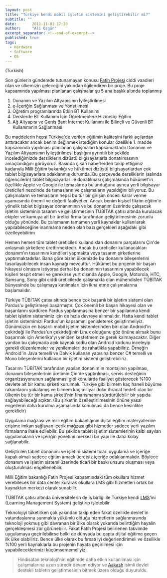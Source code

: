 ```yaml
---
layout: post
title: "Türkiye kendi mobil işletim sistemini geliştirebilir mi?"
subtitle: ""
date:       2011-11-01 17:20
author:     "Ali Özgür"
excerpt_separator: <!--end-of-excerpt-->
published: true
tags: 
  - Hardware
  - Software
  - OS
---
```

(Turkish)

Son günlerin gündemde tutunamayan konusu [Fatih Projesi](http://fatihprojesi.meb.gov.tr/tr/index.php) ciddi vaadleri olan ve ülkemizin geleceğini yakından ilgilendiren bir proje. Bu proje kapsamında yapılması planlanan çalışmalar şu 5 ana başlık altında toplanmış

1. Donanım ve Yazılım Altyapısının İyileştirilmesi 
2. e-İçeriğin Sağlanması ve Yönetilmesi
3. Öğretim programlarında Etkin BT Kullanımı
4. Derslerde BT Kullanımı İçin Öğretmenlere Hizmetiçi Eğitim
5. Ağ Altyapısı ve Geniş Bant İnternet Kullanımı ile Bilinçli ve Güvenli BT Kullanımının Sağlanması

Bu maddelerin hepsi Türkiye'de verilen eğitimin kalitesini farklı açılardan arttıracaktır ancak benim değinmek istediğim konular özellikle 1. madde kapsamında yapılması planlanan çalışmaları kapsamaktadır.Donanım ve Yazılım Altyapısının İyileştirilmesi başlığını ayrıntılı bir şekilde incelediğimizde dersliklerin dizüstü bilgisayarlarla donatılmasının amaçlandığını görüyoruz. Basında çıkan haberlerden takip ettiğimiz kadarıyla Milli Eğitim bakanlığı ve hükümet dizüstü bilgisayarlardan çok tablet bilgisayarlara odaklanmış durumda. Bu çerçevede dersliklerin (aslında öğrencilerin) tablet bilgisayarlar ile donatılması çalışmasında hükümet'in özellikle Apple ve Google ile temaslarda bulunduğunu ayrıca yerli bilgisayar üreticileri nezdinde de temasların ve çalışmaların yapıldığını biliyoruz. Bu çalışmaların ve temasların hepsi bu tür bir girişim öncesi karar verme aşamasında önemli ve değerli faaliyetler. Ancak benim kişisel fikrim eğitim'e yönelik tablet bilgisayar donanımının ve bu donanım üzerinde çalışacak işletim sisteminin tasarım ve geliştirmesinin TÜBİTAK çatısı altında kurulacak ekipler ve kamuya ait bir üretici firma tarafından geliştirilmesinin zorunlu olduğu yönünde. Bu çalışmanın tamamen yerli kaynaklar kullanılarak yapılabileceğine inanmama neden olan bazı gerçekleri aşağıdaki gibi özetleyebilirim

Hemen hemen tüm tablet üreticileri kullandıkları donanım parçalarını Çin'de anlaşmalı şirketlere ürettirmektedir. Ancak bu üreticiler kullanacakları donanım'ın tasarımını kendileri yapmakta veya tasarım şirketlerine yaptırmaktadırlar. Bana göre bizim ülkemizde bu donanım bileşenlerini tasarlayabilecek insan kaynağı mevcuttur. Hükümet bu projenin bir başarı hikayesi olmasını istiyorsa derhal bu donanımın tasarımını yapabilecek kişileri tespit etmeli ve gerekirse yurt dışında Apple, Google, Motorola, HTC, Samsung, Sony gibi ciddi üreticilerde çalışmakta olan mühendisleri TÜBİTAK bünyesinde bu çalışmaya katılmaları için ikna etme çalışmalarına başlamalıdır.

Türkiye TÜBİTAK çatısı altında bence çok başarılı bir işletim sistemi olan Pardus'u geliştirmeyi başarmıştır. Çok önemli bir başarı hikayesi olan ve başarılarını sürdüren Pardus yapılanmasına benzer bir yapılanma kendi tablet işletim sistemimiz için de hızla devreye alınmalıdır. Hatta kendi tablet işletim sistemimizi Pardus'un kapsamını genişleterek geliştirmeliyiz. Günümüzün en başarılı mobil işletim sistemlerinden biri olan Android'in çekirdeği ile Pardus'un çekirdeğinin Linux olduğunu göz önüne alırsak bunu başarmak için Amerika'yı yeniden keşfetmemize gerek kalmayacaktır. Diğer yandan bu çalışmada açık kaynak kodlu olan Android kodunu inceleyip gerekli düzenlemeler ve yenilemeleri de rahatlıkla yapabiliriz. Örneğin Android'in Java temelli ve Dalvik kullanan yapısına benzer C# temelli ve Mono bileşenlerini kullanan bir işletim sistemi geliştirebiliriz.

Tasarımı TÜBİTAK tarafından yapılan donanım'ın montajının yapılması, donanım bileşenlerinin üretimin Çin'de yaptırılması, servis desteğinin organizasyonunun sağlanması gibi konularda faaliyet gösterecek %100 devlete ait bir kamu şirketi kurulmalı. Türkiye gibi bilmem kaç haneli büyüme rakamlarını yakalamış ve bilmem kaç miliyar dolar ihracat hedefi olan bir ülkenin bu tür bir kamu şirketi'nin finansmanını sürdürülebilir bir yapıda sağlayabileceği açıktır. (Bu şirket'in özelleştirilmesinin önüne yasal engellerin daha kurulma aşamasında konulması da bence kesinlikle gereklidir)

Uygulama mağzası ve milli eğitim bakanlığının dijital eğitim materyallerine erişime imkan sağlayan içerik mağzası gibi hizmetler sadece yerli yazılım firmalarına ihale edilebilir. Bu şekilde tablet işletim sistemlerinin kalbi sayılan uygulamaların ve içeriğin yönetimi merkezi bir yapı ile daha kolay sağlanabilir.

Geliştirilen tablet donanımı ve işletim sistemi ticari uygulama ve içeriğe kapalı olmalı sadece eğitim amaçlı ücretsiz içeriğe odaklanmalıdır. Böylece donanım ve işletim sistemi üzerinde ticari bir baskı unsuru oluşması veya oluşturulması engellenebilir.

Milli Eğitim bakanlığı Fatih Projesi kapsamındaki tüm okullara hizmet verebilecek bir data center kurarak okullara LMS gibi hizmetleri ortak bir kaynaktan merkezi olarak sunabilir.

TÜBİTAK çatısı altında üniversitelerin de iş birliği ile Türkiye kendi [LMS](http://en.wikipedia.org/wiki/Learning_management_system)'ini (Learning Management System) geliştirip işletebilir

Teknolojiyi tüketirken çok yakından takip eden fakat özellikle devlet'in vatandaşlarına sunmakla yükümlü olduğu hizmetlerin sağlanmasında teknoloji yokmuş gibi davranan bir ülke olarak yukarıda belirttiğim hayalin gerçekleşmesi zor görünebilir. Fakat Fatih Projesi belirlenen takvimde uygulamaya geçirilebilirse belki de dünyada bu çapta dijital eğitime geçen ilk ülke olabiliriz. Bence ülke olarak bu fırsatı iyi değerlendirimeli ve özellikle %100 yerli kaynaklarla bu projenin hayata geçirilmesi için yapabileceklerimizi küçümsememeliyiz. 

 
> Hindisatan teknoloji'nin eğitimde daha etkin kullanılması için çalışmalarına uzun süredir devam ediyor ve [Aakash](http://aakashtablet.org/) isimli devlet destekli tabletin geliştirmesinin bitmek üzere olduğu duyuruldu.

